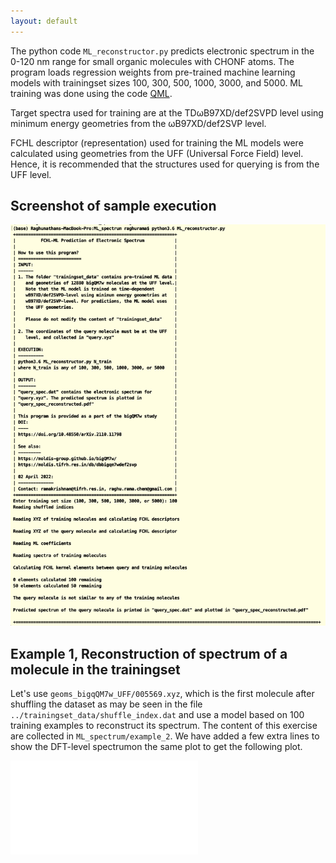 ```yaml
---
layout: default
---
```

The python code `ML_reconstructor.py` predicts electronic spectrum in the 0-120 nm range for small organic molecules with CHONF atoms. The program loads 
regression weights from pre-trained machine learning models with trainingset sizes 100, 300, 500, 1000, 3000, and 5000. ML training was done using the code [QML](https://www.qmlcode.org/).

Target spectra used for training are at the TDωB97XD/def2SVPD level using minimum energy geometries from the ωB97XD/def2SVP level. 

FCHL descriptor (representation) used for training the ML models were calculated using geometries from the UFF (Universal Force Field) level. Hence, it is recommended that the structures used for querying is from the UFF level. 

## Screenshot of sample execution
![image](./example_1/output_screenshot.png)

## Example 1, Reconstruction of spectrum of a molecule in the trainingset    
Let's use `geoms_bigqQM7w_UFF/005569.xyz`, which is the first molecule after shuffling the dataset as may be seen in the file `../trainingset_data/shuffle_index.dat` and use a model based on 100 training examples to reconstruct its spectrum. The content of this exercise are collected in `ML_spectrum/example_2`. We have added a few extra lines to show the DFT-level spectrumon the same plot to get the following plot.

![image](./example_2/query_spec_reconstructed.pdf)

